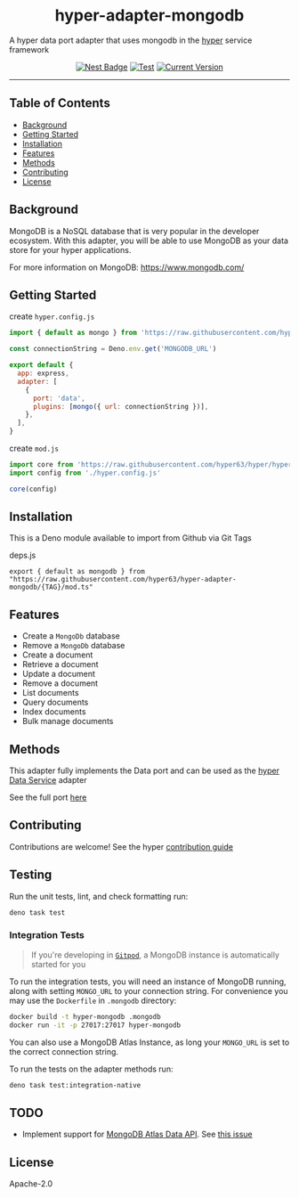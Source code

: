 <h1 align="center">hyper-adapter-mongodb</h1>
<p>A hyper data port adapter that uses mongodb in the <a href="https://hyper.io">hyper</a> service framework</p>

<p align="center">
  <a href="https://nest.land/package/hyper-adapter-mongodb"><img src="https://nest.land/badge.svg" alt="Nest Badge" /></a>
  <a href="https://github.com/hyper63/hyper-adapter-mongodb/actions/workflows/test-and-publish.yml"><img src="https://github.com/hyper63/hyper-adapter-mongodb/actions/workflows/test-and-publish.yml/badge.svg" alt="Test" /></a>
  <a href="https://github.com/hyper63/hyper-adapter-mongodb/tags/"><img src="https://img.shields.io/github/tag/hyper63/hyper-adapter-mongodb" alt="Current Version" /></a>
</p>

---

## Table of Contents

- [Background](#background)
- [Getting Started](#getting-started)
- [Installation](#installation)
- [Features](#features)
- [Methods](#methods)
- [Contributing](#contributing)
- [License](#license)

## Background

MongoDB is a NoSQL database that is very popular in the developer ecosystem. With this adapter, you
will be able to use MongoDB as your data store for your hyper applications.

For more information on MongoDB: https://www.mongodb.com/

## Getting Started

create `hyper.config.js`

```js
import { default as mongo } from 'https://raw.githubusercontent.com/hyper63/hyper-adapter-mongodb/{TAG}/mod.ts'

const connectionString = Deno.env.get('MONGODB_URL')

export default {
  app: express,
  adapter: [
    {
      port: 'data',
      plugins: [mongo({ url: connectionString })],
    },
  ],
}
```

create `mod.js`

```js
import core from 'https://raw.githubusercontent.com/hyper63/hyper/hyper%40v4.1.0/packages/core/mod.ts'
import config from './hyper.config.js'

core(config)
```

## Installation

This is a Deno module available to import from Github via Git Tags

deps.js

```
export { default as mongodb } from "https://raw.githubusercontent.com/hyper63/hyper-adapter-mongodb/{TAG}/mod.ts"
```

## Features

- Create a `MongoDb` database
- Remove a `MongoDb` database
- Create a document
- Retrieve a document
- Update a document
- Remove a document
- List documents
- Query documents
- Index documents
- Bulk manage documents

## Methods

This adapter fully implements the Data port and can be used as the
[hyper Data Service](https://docs.hyper.io/data-api) adapter

See the full port [here](https://github.com/hyper63/hyper/tree/main/packages/port-data)

## Contributing

Contributions are welcome! See the hyper
[contribution guide](https://docs.hyper.io/oss/contributing-to-hyper)

## Testing

Run the unit tests, lint, and check formatting run:

```sh
deno task test
```

### Integration Tests

> If you're developing in [`Gitpod`](https://gitpod.io), a MongoDB instance is automatically started
> for you

To run the integration tests, you will need an instance of MongoDB running, along with setting
`MONGO_URL` to your connection string. For convenience you may use the `Dockerfile` in `.mongodb`
directory:

```sh
docker build -t hyper-mongodb .mongodb
docker run -it -p 27017:27017 hyper-mongodb
```

You can also use a MongoDB Atlas Instance, as long your `MONGO_URL` is set to the correct connection
string.

To run the tests on the adapter methods run:

```sh
deno task test:integration-native
```

## TODO

- Implement support for
  [MongoDB Atlas Data API](https://www.mongodb.com/docs/atlas/app-services/data-api/). See
  [this issue](https://github.com/hyper63/hyper-adapter-mongodb/issues/36)

## License

Apache-2.0
